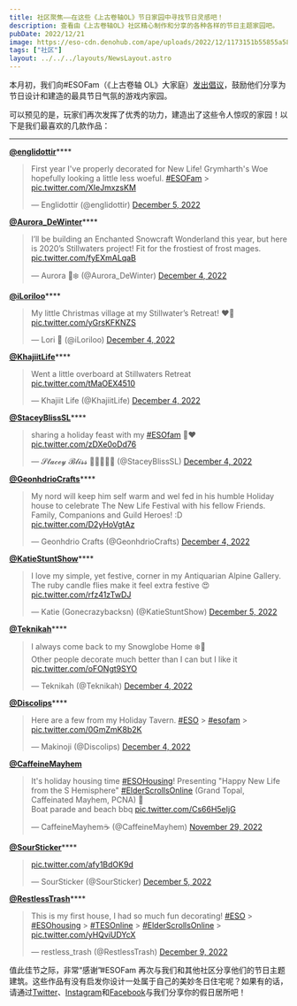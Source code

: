 ```yaml
---
title: 社区聚焦——在这些《上古卷轴OL》节日家园中寻找节日灵感吧！
description: 查看由《上古卷轴OL》社区精心制作和分享的各种各样的节日主题家园吧。
pubDate: 2022/12/21
image: https://eso-cdn.denohub.com/ape/uploads/2022/12/1173151b55855a58496531a40ade0fa7.jpg
tags: ["社区"]
layout: ../../../layouts/NewsLayout.astro
---
```


本月初，我们向#ESOFam（《上古卷轴 OL》大家庭）[发出倡议](https://twitter.com/TESOnline/status/1599418271601655810)，鼓励他们分享为节日设计和建造的最具节日气氛的游戏内家园。

可以预见的是，玩家们再次发挥了优秀的功力，建造出了这些令人惊叹的家园！以下是我们最喜欢的几款作品：

---

[**@englidottir**](https://twitter.com/englidottir)\*\*\*\*

> First year I've properly decorated for New Life! Grymharth's Woe hopefully looking a little less woeful.
> [#ESOFam](https://twitter.com/hashtag/ESOFam?src=hash&ref_src=twsrc%5Etfw) > [pic.twitter.com/XIeJmxzsKM](https://t.co/XIeJmxzsKM)
>
> — Englidottir (@englidottir)
> [December 5, 2022](https://twitter.com/englidottir/status/1599649256486600704?ref_src=twsrc%5Etfw)

[**@Aurora_DeWinter**](https://twitter.com/Aurora_DeWinter)\*\*\*\*

> I’ll be building an Enchanted Snowcraft Wonderland this year, but here is 2020’s Stillwaters project! Fit for the
> frostiest of frost mages. [pic.twitter.com/fyEXmALqaB](https://t.co/fyEXmALqaB)
>
> — Aurora 🍂❄️ (@Aurora_DeWinter)
> [December 4, 2022](https://twitter.com/Aurora_DeWinter/status/1599421705444675584?ref_src=twsrc%5Etfw)

[**@iLoriloo**](https://twitter.com/iLoriloo)\*\*\*\*

> My little Christmas village at my Stillwater’s Retreat! ❤️💚 [pic.twitter.com/yGrsKFKNZS](https://t.co/yGrsKFKNZS)
>
> — Lori 🌿 (@iLoriloo) [December 4, 2022](https://twitter.com/iLoriloo/status/1599537984319418368?ref_src=twsrc%5Etfw)

[**@KhajiitLife**](https://twitter.com/KhajiitLife)\*\*\*\*

> Went a little overboard at Stillwaters Retreat [pic.twitter.com/tMaOEX4510](https://t.co/tMaOEX4510)
>
> — Khajiit Life (@KhajiitLife)
> [December 4, 2022](https://twitter.com/KhajiitLife/status/1599485575769489408?ref_src=twsrc%5Etfw)

[**@StaceyBlissSL**](https://twitter.com/StaceyBlissSL)\*\*\*\*

> sharing a holiday feast with my [#ESOfam](https://twitter.com/hashtag/ESOfam?src=hash&ref_src=twsrc%5Etfw) 🏡❤️
> [pic.twitter.com/zDXe0oDd76](https://t.co/zDXe0oDd76)
>
> — 𝓢𝓽𝓪𝓬𝓮𝔂 𝓑𝓵𝓲𝓼𝓼 🏳️‍⚧️💘🏳️‍🌈 (@StaceyBlissSL)
> [December 4, 2022](https://twitter.com/StaceyBlissSL/status/1599533874169622529?ref_src=twsrc%5Etfw)

[**@GeonhdrioCrafts**](https://twitter.com/GeonhdrioCrafts)\*\*\*\*

> My nord will keep him self warm and wel fed in his humble Holiday house to celebrate The New Life Festival with his
> fellow Friends. Family, Companions and Guild Heroes! :D [pic.twitter.com/D2yHoVgtAz](https://t.co/D2yHoVgtAz)
>
> — Geonhdrio Crafts (@GeonhdrioCrafts)
> [December 4, 2022](https://twitter.com/GeonhdrioCrafts/status/1599495175365332993?ref_src=twsrc%5Etfw)

[**@KatieStuntShow**](https://twitter.com/KatieStuntShow)\*\*\*\*

> I love my simple, yet festive, corner in my Antiquarian Alpine Gallery. The ruby candle flies make it feel extra
> festive 😍 [pic.twitter.com/rfz41zTwDJ](https://t.co/rfz41zTwDJ)
>
> — Katie (Gonecrazybacksn) (@KatieStuntShow)
> [December 5, 2022](https://twitter.com/KatieStuntShow/status/1599665097462665216?ref_src=twsrc%5Etfw)

[**@Teknikah**](https://twitter.com/Teknikah)\*\*\*\*

> I always come back to my Snowglobe Home ❄️🥰\
> Other people decorate much better than I can but I like it [pic.twitter.com/oFONgt9SYO](https://t.co/oFONgt9SYO)
>
> — Teknikah (@Teknikah) [December 4, 2022](https://twitter.com/Teknikah/status/1599426345347391488?ref_src=twsrc%5Etfw)

[**@Discolips**](https://twitter.com/Discolips)\*\*\*\*

> Here are a few from my Holiday Tavern. [#ESO](https://twitter.com/hashtag/ESO?src=hash&ref_src=twsrc%5Etfw) > [#esofam](https://twitter.com/hashtag/esofam?src=hash&ref_src=twsrc%5Etfw) > [pic.twitter.com/0GmZmK8b2K](https://t.co/0GmZmK8b2K)
>
> — Makinoji (@Discolips)
> [December 4, 2022](https://twitter.com/Discolips/status/1599480445955059713?ref_src=twsrc%5Etfw)

[**@CaffeineMayhem**](https://twitter.com/CaffeineMayhem)

> It's holiday housing time [#ESOHousing](https://twitter.com/hashtag/ESOHousing?src=hash&ref_src=twsrc%5Etfw)!
> Presenting "Happy New Life from the S Hemisphere"
> [#ElderScrollsOnline](https://twitter.com/hashtag/ElderScrollsOnline?src=hash&ref_src=twsrc%5Etfw) (Grand Topal,
> Caffeinated Mayhem, PCNA) 🧵\
> Boat parade and beach bbq [pic.twitter.com/Cs66H5eIjG](https://t.co/Cs66H5eIjG)
>
> — CaffeineMayhem☕️ (@CaffeineMayhem)
> [November 29, 2022](https://twitter.com/CaffeineMayhem/status/1597645670701469696?ref_src=twsrc%5Etfw)

[**@SourSticker**](https://twitter.com/SourSticker)\*\*\*\*

> [pic.twitter.com/afy1BdOK9d](https://t.co/afy1BdOK9d)
>
> — SourSticker (@SourSticker)
> [December 5, 2022](https://twitter.com/SourSticker/status/1599744283363659776?ref_src=twsrc%5Etfw)

[**@RestlessTrash**](https://twitter.com/RestlessTrash)\*\*\*\*

> This is my first house, I had so much fun decorating!
> [#ESO](https://twitter.com/hashtag/ESO?src=hash&ref_src=twsrc%5Etfw) > [#ESOhousing](https://twitter.com/hashtag/ESOhousing?src=hash&ref_src=twsrc%5Etfw) > [#TESOnline](https://twitter.com/hashtag/TESOnline?src=hash&ref_src=twsrc%5Etfw) > [#ElderScrollsOnline](https://twitter.com/hashtag/ElderScrollsOnline?src=hash&ref_src=twsrc%5Etfw) > [pic.twitter.com/yHQviUDYcX](https://t.co/yHQviUDYcX)
>
> — restless_trash (@RestlessTrash)
> [December 9, 2022](https://twitter.com/RestlessTrash/status/1601244234283364352?ref_src=twsrc%5Etfw)

值此佳节之际，非常“感谢”#ESOFam 再次与我们和其他社区分享他们的节日主题建筑。这些作品有没有启发你设计一处属于自己的美妙冬日住宅呢？如果有的话，请通过[Twitter](https://twitter.com/TESOnline)、[Instagram](https://www.instagram.com/elderscrollsonline/)和[Facebook](https://www.facebook.com/elderscrollsonline)与我们分享你的假日居所吧！
